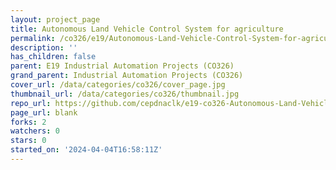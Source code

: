 ```yaml
---
layout: project_page
title: Autonomous Land Vehicle Control System for agriculture
permalink: /co326/e19/Autonomous-Land-Vehicle-Control-System-for-agriculture/
description: ''
has_children: false
parent: E19 Industrial Automation Projects (CO326)
grand_parent: Industrial Automation Projects (CO326)
cover_url: /data/categories/co326/cover_page.jpg
thumbnail_url: /data/categories/co326/thumbnail.jpg
repo_url: https://github.com/cepdnaclk/e19-co326-Autonomous-Land-Vehicle-Control-System-for-agriculture
page_url: blank
forks: 2
watchers: 0
stars: 0
started_on: '2024-04-04T16:58:11Z'
---
```


